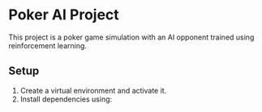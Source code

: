 # Poker AI Project

This project is a poker game simulation with an AI opponent trained using reinforcement learning.

## Setup

1. Create a virtual environment and activate it.
2. Install dependencies using:

